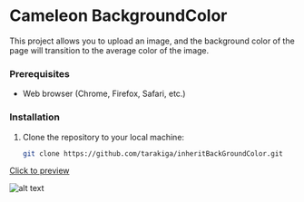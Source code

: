 # Cameleon BackgroundColor

This project allows you to upload an image, and the background color of the page will transition to the average color of the image.


### Prerequisites

- Web browser (Chrome, Firefox, Safari, etc.)

### Installation

1. Clone the repository to your local machine:

   ```bash
   git clone https://github.com/tarakiga/inheritBackGroundColor.git

[Click to preview](https://tarakiga.github.io/inheritBackGroundColor?target=_blank)

![alt text]([image.jpg](https://www.dropbox.com/scl/fi/qp1bccxmntwpq3l3w2w1z/Capture.PNG?rlkey=b215wmz86wvh6uxvcb7wnqfh4&dl=0)https://www.dropbox.com/scl/fi/qp1bccxmntwpq3l3w2w1z/Capture.PNG?rlkey=b215wmz86wvh6uxvcb7wnqfh4&dl=0)
